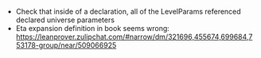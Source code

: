 * Check that inside of a declaration, all of the LevelParams referenced declared universe parameters
* Eta expansion definition in book seems wrong: https://leanprover.zulipchat.com/#narrow/dm/321696,455674,699684,753178-group/near/509066925
